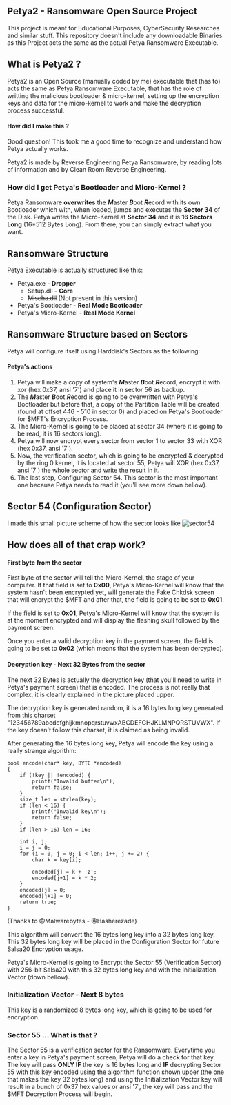 ## Petya2 - Ransomware Open Source Project
This project is meant for Educational Purposes, CyberSecurity Researches and similar stuff. This repository doesn't include any downloadable Binaries as this Project acts the same as the actual Petya Ransomware Executable.

## What is Petya2 ?
Petya2 is an Open Source (manually coded by me) executable that (has to) acts the same as Petya Ransomware Executable, that has the role of writting the malicious bootloader & micro-kernel, setting up the encryption keys and data for the micro-kernel to work and make the decryption process successful.

#### How did I make this ?
Good question! This took me a good time to recognize and understand how Petya actually works.

Petya2 is made by Reverse Engineering Petya Ransomware, by reading lots of information and by Clean Room Reverse Engineering.

### How did I get Petya's Bootloader and Micro-Kernel ?
Petya Ransomware **overwrites** the ***M***aster ***B***oot ***R***ecord with its own Bootloader which with, when loaded, jumps and executes the **Sector 34** of the Disk.
Petya writes the Micro-Kernel at **Sector 34** and it is **16 Sectors Long** (16*512 Bytes Long). From there, you can simply extract what you want.


## Ransomware Structure
Petya Executable is actually structured like this:

   - Petya.exe - **Dropper**
      - Setup.dll - **Core**
      - ~~Mischa.dll~~ (Not present in this version)
   - Petya's Bootloader - **Real Mode Bootloader**
   - Petya's Micro-Kernel - **Real Mode Kernel**
 
 ## Ransomware Structure based on Sectors
 Petya will configure itself using Harddisk's Sectors as the following:
 
 #### Petya's actions
 1. Petya will make a copy of system's ***M***aster ***B***oot ***R***ecord, encrypt it with xor (hex 0x37, ansi '7') and place it in sector 56 as backup.
 2. The ***M***aster ***B***oot ***R***ecord is going to be overwritten with Petya's Bootloader but before that, a copy of the Partition Table will be created (found at offset 446 - 510 in sector 0) and placed on Petya's Bootloader for $MFT's Encryption Process.
 3. The Micro-Kernel is going to be placed at sector 34 (where it is going to be read, it is 16 sectors long).
 4. Petya will now encrypt every sector from sector 1 to sector 33 with XOR (hex 0x37, ansi '7').
 5. Now, the verification sector, which is going to be encrypted & decrypted by the ring 0 kernel, it is located at sector 55, Petya will XOR (hex 0x37, ansi '7') the whole sector and write the result in it.
 6. The last step, Configuring Sector 54. This sector is the most important one because Petya needs to read it (you'll see more down bellow).

## Sector 54 (Configuration Sector)
I made this small picture scheme of how the sector looks like
![sector54](https://user-images.githubusercontent.com/68382500/156068841-1dca1305-babf-4a60-880b-02eb50f8c7c3.png)

## How does all of that crap work?
#### First byte from the sector
First byte of the sector will tell the Micro-Kernel, the stage of your computer.
If that field is set to **0x00**, Petya's Micro-Kernel will know that the system hasn't been encrypted yet, will generate the Fake Chkdsk screen that will encrypt the $MFT and after that, the field is going to be set to **0x01**.

If the field is set to **0x01**, Petya's Micro-Kernel will know that the system is at the moment encrypted and will display the flashing skull followed by the payment screen.

Once you enter a valid decryption key in the payment screen, the field is going to be set to **0x02** (which means that the system has been dercypted).

#### Decryption key - Next 32 Bytes from the sector
The next 32 Bytes is actually the decryption key (that you'll need to write in Petya's payment screen) that is encoded. The process is not really that complex, it is clearly explained in the picture placed upper.

The decryption key is generated random, it is a 16 bytes long key generated from this charset "123456789abcdefghijkmnopqrstuvwxABCDEFGHJKLMNPQRSTUVWX". If the key doesn't follow this charset, it is claimed as being invalid.

After generating the 16 bytes long key, Petya will encode the key using a really strange algorithm:
```
bool encode(char* key, BYTE *encoded)
{
    if (!key || !encoded) {
        printf("Invalid buffer\n");
        return false;
    }
    size_t len = strlen(key);
    if (len < 16) {
        printf("Invalid key\n");
        return false;
    }
    if (len > 16) len = 16;

    int i, j;
    i = j = 0;
    for (i = 0, j = 0; i < len; i++, j += 2) {
        char k = key[i];

        encoded[j] = k + 'z';
        encoded[j+1] = k * 2;
    }
    encoded[j] = 0;
    encoded[j+1] = 0;
    return true;
}
```
(Thanks to @Malwarebytes - @Hasherezade)

This algorithm will convert the 16 bytes long key into a 32 bytes long key. This 32 bytes long key will be placed in the Configuration Sector for future Salsa20 Encryption usage.

Petya's Micro-Kernel is going to Encrypt the Sector 55 (Verification Sector) with 256-bit Salsa20 with this 32 bytes long key and with the Initialization Vector (down bellow).


### Initialization Vector - Next 8 bytes
This key is a randomized 8 bytes long key, which is going to be used for encryption.

### Sector 55 ... What is that ?
The Sector 55 is a verification sector for the Ransomware. Everytime you enter a key in Petya's payment screen, Petya will do a check for that key. The key will pass **ONLY IF** the key is 16 bytes long and **IF** decrypting Sector 55 with this key encoded using the algorithm function shown upper (the one that makes the key 32 bytes long) and using the Initialization Vector key will result in a bunch of 0x37 hex values or ansi '7', the key will pass and the $MFT Decryption Process will begin.


